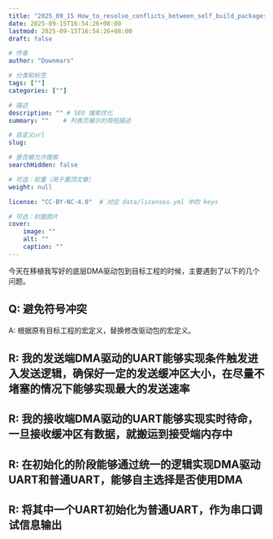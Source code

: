 ```yaml
---
title: "2025_09_15 How_to_resolve_conflicts_between_self_build_packages_and_old_projects"
date: 2025-09-15T16:54:26+08:00
lastmod: 2025-09-15T16:54:26+08:00
draft: false

# 作者
author: "Downmars"

# 分类和标签
tags: [""]
categories: [""]

# 描述
description: "" # SEO 搜索优化
summary: ""    # 列表页展示的简短描述

# 自定义url
slug:

# 是否被允许搜索
searchHidden: false

# 可选：权重（用于置顶文章）
weight: null

license: "CC-BY-NC-4.0"  # 对应 data/licenses.yml 中的 keys

# 可选：封面图片
cover:
    image: ""
    alt: ""
    caption: ""
---
```


今天在移植我写好的底层DMA驱动包到目标工程的时候，主要遇到了以下的几个问题。  
  
## Q: 避免符号冲突  
A: 根据原有目标工程的宏定义，替换修改驱动包的宏定义。  

## R: 我的发送端DMA驱动的UART能够实现条件触发进入发送逻辑，确保好一定的发送缓冲区大小，在尽量不堵塞的情况下能够实现最大的发送速率  

## R: 我的接收端DMA驱动的UART能够实现实时待命，一旦接收缓冲区有数据，就搬运到接受端内存中  

## R: 在初始化的阶段能够通过统一的逻辑实现DMA驱动UART和普通UART，能够自主选择是否使用DMA  

## R: 将其中一个UART初始化为普通UART，作为串口调试信息输出  
